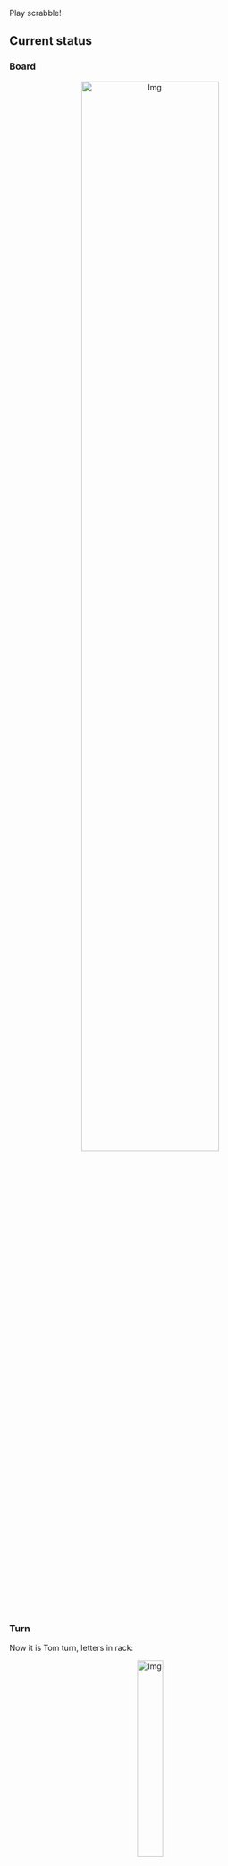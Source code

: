 
Play scrabble!
## Current status
### Board
<p align="center">
<img src="https://raw.githubusercontent.com/radosz99/radosz99/main/board.png" width=70% alt="Img"/>
    </p>
    
### Turn
Now it is Tom turn, letters in rack:
<p align="center">
<img src="https://raw.githubusercontent.com/radosz99/radosz99/main/rack.png" width=30% alt="Img"/>
</p>

### Game score
| Id | Player name | Points |
  | - | - | - |  
|0 | Tom | 131
|1 | Jerry | 85
## Make the move
Make the move and insert the letters by creating an [issue](https://github.com/radosz99/radosz99/issues/new?title=scrabble%7Cmove%7C7%3AA%3ARIDE&body=Just+push+%27Submit+new+issue%27+or+update+with+your+move.) according to the rules or...

## Possibly best moves  
Are you sure? :smiling_imp: :smiling_imp: :smiling_imp:
<details>
  <summary>Spoiler warning!</summary>
  
  | Id | Move | Issue link | Points |
  | - | - | - | - |  
|1| 12:I:rezone | [scrabble&#124;move&#124;12:I:rezone](https://github.com/radosz99/radosz99/issues/new?title=scrabble%7Cmove%7C12%3AI%3Arezone&body=Just+push+%27Submit+new+issue%27+or+update+with+your+move.) | 32 
|2| 12:J:gloze | [scrabble&#124;move&#124;12:J:gloze](https://github.com/radosz99/radosz99/issues/new?title=scrabble%7Cmove%7C12%3AJ%3Agloze&body=Just+push+%27Submit+new+issue%27+or+update+with+your+move.) | 30 
|3| 12:K:lozen | [scrabble&#124;move&#124;12:K:lozen](https://github.com/radosz99/radosz99/issues/new?title=scrabble%7Cmove%7C12%3AK%3Alozen&body=Just+push+%27Submit+new+issue%27+or+update+with+your+move.) | 28 
|4| 12:K:zoner | [scrabble&#124;move&#124;12:K:zoner](https://github.com/radosz99/radosz99/issues/new?title=scrabble%7Cmove%7C12%3AK%3Azoner&body=Just+push+%27Submit+new+issue%27+or+update+with+your+move.) | 28 
|5| 12:K:ronz | [scrabble&#124;move&#124;12:K:ronz](https://github.com/radosz99/radosz99/issues/new?title=scrabble%7Cmove%7C12%3AK%3Aronz&body=Just+push+%27Submit+new+issue%27+or+update+with+your+move.) | 26 
|6| 13:L:trez | [scrabble&#124;move&#124;13:L:trez](https://github.com/radosz99/radosz99/issues/new?title=scrabble%7Cmove%7C13%3AL%3Atrez&body=Just+push+%27Submit+new+issue%27+or+update+with+your+move.) | 26 
|7| 12:K:zone | [scrabble&#124;move&#124;12:K:zone](https://github.com/radosz99/radosz99/issues/new?title=scrabble%7Cmove%7C12%3AK%3Azone&body=Just+push+%27Submit+new+issue%27+or+update+with+your+move.) | 26 
|8| 12:K:zol | [scrabble&#124;move&#124;12:K:zol](https://github.com/radosz99/radosz99/issues/new?title=scrabble%7Cmove%7C12%3AK%3Azol&body=Just+push+%27Submit+new+issue%27+or+update+with+your+move.) | 24 
|9| 12:I:zero | [scrabble&#124;move&#124;12:I:zero](https://github.com/radosz99/radosz99/issues/new?title=scrabble%7Cmove%7C12%3AI%3Azero&body=Just+push+%27Submit+new+issue%27+or+update+with+your+move.) | 23 
|10| 12:H:erelong | [scrabble&#124;move&#124;12:H:erelong](https://github.com/radosz99/radosz99/issues/new?title=scrabble%7Cmove%7C12%3AH%3Aerelong&body=Just+push+%27Submit+new+issue%27+or+update+with+your+move.) | 18 
</details>
    
## Latest moves

| Id | Type | Move / Letters to replace | Created words / New letters | Date | Points | Player | Who |
| - | - | - | - | - | - | - | - |
|11| INSERT | L:11:rote | ['ROTE'] | 11/25/2022, 19:05:45 | 8 | Jerry | [radosz99](github.com/radosz99) |
|10| INSERT | 14:F:pantine | ['PANTINE'] | 11/25/2022, 19:05:01 | 30 | Tom | [radosz99](github.com/radosz99) |
|9| INSERT | F:12:bap | ['BAP'] | 11/25/2022, 19:00:45 | 9 | Jerry | [radosz99](github.com/radosz99) |
|8| INSERT | 12:C:chub | ['CHUB'] | 11/25/2022, 18:59:21 | 22 | Tom | [radosz99](github.com/radosz99) |
|7| INSERT | D:9:wish | ['WISH'] | 11/25/2022, 18:57:24 | 20 | Jerry | [radosz99](github.com/radosz99) |
|6| INSERT | 9:D:worm | ['WORM'] | 11/25/2022, 18:51:51 | 11 | Tom | [radosz99](github.com/radosz99) |
|5| INSERT | G:7:lym | ['LYM'] | 11/25/2022, 18:45:37 | 12 | Jerry | [radosz99](github.com/radosz99) |
|4| INSERT | M:4:hex | ['HEX'] | 11/25/2022, 18:37:14 | 21 | Tom | [radosz99](github.com/radosz99) |
|3| INSERT | I:6:jeer | ['JEER'] | 11/25/2022, 18:31:18 | 20 | Jerry | [radosz99](github.com/radosz99) |
|2| INSERT | 5:J:file | ['FILE'] | 11/25/2022, 17:36:44 | 15 | Tom | [radosz99](github.com/radosz99) |
|1| INSERT | K:4:viral | ['VIRAL'] | 11/25/2022, 12:10:00 | 16 | Jerry | [radosz99](github.com/radosz99) |
|0| INSERT | 7:G:leeway | ['LEEWAY'] | 11/25/2022, 12:08:53 | 32 | Tom | [radosz99](github.com/radosz99) |